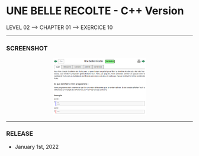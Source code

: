 # UNE BELLE RECOLTE - C++ Version
LEVEL 02 --> CHAPTER 01 --> EXERCICE 10

---
### **SCREENSHOT**

<div align="center">
    <img
        src="https://github.com/Ayckinn/CPP/blob/main/FRANCE_IOI/LEVEL_02/Chapter_01/10_belle_recolte/todo.png"
        alt="DEMO"
        style="width:50%">
</div>

---
### **RELEASE**

- January 1st, 2022